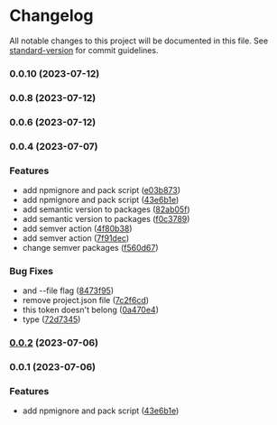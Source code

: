 # Changelog

All notable changes to this project will be documented in this file. See [standard-version](https://github.com/conventional-changelog/standard-version) for commit guidelines.

### 0.0.10 (2023-07-12)

### 0.0.8 (2023-07-12)

### 0.0.6 (2023-07-12)

### 0.0.4 (2023-07-07)


### Features

* add npmignore and pack script ([e03b873](https://github.com/mmhuntsberry/ghostkit/commit/e03b873d9431b8db82c61cdb324198fdbcbcef66))
* add npmignore and pack script ([43e6b1e](https://github.com/mmhuntsberry/ghostkit/commit/43e6b1e8367be7517ab4743291f4836df839a006))
* add semantic version to packages ([82ab05f](https://github.com/mmhuntsberry/ghostkit/commit/82ab05fabd739891a8481901b7dc583982d7b8c6))
* add semantic version to packages ([f0c3789](https://github.com/mmhuntsberry/ghostkit/commit/f0c3789a5ef0c44355fcd7b28f243749eb021e48))
* add semver action ([4f80b38](https://github.com/mmhuntsberry/ghostkit/commit/4f80b38167dd64101a782b476f3efe62881d4d02))
* add semver action ([7f91dec](https://github.com/mmhuntsberry/ghostkit/commit/7f91dec114b2e05f9a3838faada40f46c9b4f8be))
* change semver packages ([f560d67](https://github.com/mmhuntsberry/ghostkit/commit/f560d67a8d34720c11fb6572cad81a8f7db4e72d))


### Bug Fixes

* and --file flag ([8473f95](https://github.com/mmhuntsberry/ghostkit/commit/8473f956c0a6c55e009770bef24b7889be8f56d9))
* remove project.json file ([7c2f6cd](https://github.com/mmhuntsberry/ghostkit/commit/7c2f6cd9da3de2e0f1469aa673065d1b81f23865))
* this token doesn't belong ([0a470e4](https://github.com/mmhuntsberry/ghostkit/commit/0a470e441782925a2a6bbca2980aaa69b08a7d93))
* type ([72d7345](https://github.com/mmhuntsberry/ghostkit/commit/72d7345a4d152082f3552696b441c053bf9a3749))

### [0.0.2](https://github.com/mmhuntsberry/ghostkit/compare/tokens@0.0.1...tokens@0.0.2) (2023-07-06)

### 0.0.1 (2023-07-06)


### Features

* add npmignore and pack script ([43e6b1e](https://github.com/mmhuntsberry/ghostkit/commit/43e6b1e8367be7517ab4743291f4836df839a006))
